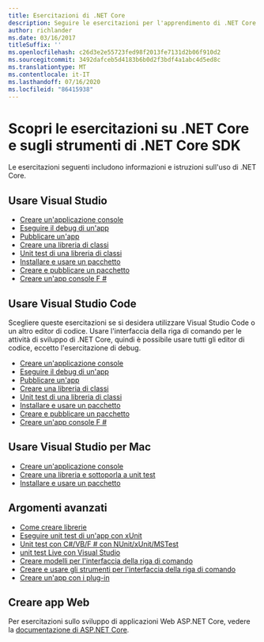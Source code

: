 ```yaml
---
title: Esercitazioni di .NET Core
description: Seguire le esercitazioni per l'apprendimento di .NET Core per compilare applicazioni e librerie su Mac, Linux e Windows.
author: richlander
ms.date: 03/16/2017
titleSuffix: ''
ms.openlocfilehash: c26d3e2e55723fed98f2013fe7131d2b06f910d2
ms.sourcegitcommit: 3492dafceb5d4183b6b0d2f3bdf4a1abc4d5ed8c
ms.translationtype: MT
ms.contentlocale: it-IT
ms.lasthandoff: 07/16/2020
ms.locfileid: "86415938"
---
```

# <a name="learn-net-core-and-the-net-core-sdk-tools-by-exploring-these-tutorials"></a>Scopri le esercitazioni su .NET Core e sugli strumenti di .NET Core SDK

Le esercitazioni seguenti includono informazioni e istruzioni sull'uso di .NET Core.

## <a name="use-visual-studio"></a>Usare Visual Studio

- [Creare un'applicazione console](with-visual-studio.md)
- [Eseguire il debug di un'app](debugging-with-visual-studio.md)
- [Pubblicare un'app](publishing-with-visual-studio.md)
- [Creare una libreria di classi](library-with-visual-studio.md)
- [Unit test di una libreria di classi](testing-library-with-visual-studio.md)
- [Installare e usare un pacchetto](/nuget/quickstart/install-and-use-a-package-in-visual-studio)
- [Creare e pubblicare un pacchetto](/nuget/quickstart/create-and-publish-a-package-using-visual-studio)
- [Creare un'app console F #](../../fsharp/get-started/get-started-visual-studio.md)

## <a name="use-visual-studio-code"></a>Usare Visual Studio Code

Scegliere queste esercitazioni se si desidera utilizzare Visual Studio Code o un altro editor di codice. Usare l'interfaccia della riga di comando per le attività di sviluppo di .NET Core, quindi è possibile usare tutti gli editor di codice, eccetto l'esercitazione di debug.

- [Creare un'applicazione console](with-visual-studio-code.md)
- [Eseguire il debug di un'app](debugging-with-visual-studio-code.md)
- [Pubblicare un'app](publishing-with-visual-studio-code.md)
- [Creare una libreria di classi](library-with-visual-studio-code.md)
- [Unit test di una libreria di classi](testing-library-with-visual-studio-code.md)
- [Installare e usare un pacchetto](/nuget/quickstart/install-and-use-a-package-using-the-dotnet-cli)
- [Creare e pubblicare un pacchetto](/nuget/quickstart/create-and-publish-a-package-using-the-dotnet-cli)
- [Creare un'app console F #](../../fsharp/get-started/get-started-vscode.md)

## <a name="use-visual-studio-for-mac"></a>Usare Visual Studio per Mac

- [Creare un'applicazione console](using-on-mac-vs.md)
- [Creare una libreria e sottoporla a unit test](library-with-visual-studio-mac.md)
- [Installare e usare un pacchetto](/nuget/quickstart/install-and-use-a-package-in-visual-studio-mac)

## <a name="advanced-topics"></a>Argomenti avanzati

- [Come creare librerie](libraries.md)
- [Eseguire unit test di un'app con xUnit](testing-with-cli.md)
- [Unit test con C#/VB/F # con NUnit/xUnit/MSTest](../testing/index.md)
- [unit test Live con Visual Studio](/visualstudio/test/live-unit-testing-start)
- [Creare modelli per l'interfaccia della riga di comando](cli-templates-create-item-template.md)
- [Creare e usare gli strumenti per l'interfaccia della riga di comando](../tools/global-tools-how-to-create.md)
- [Creare un'app con i plug-in](creating-app-with-plugin-support.md)

## <a name="create-web-apps"></a>Creare app Web

Per esercitazioni sullo sviluppo di applicazioni Web ASP.NET Core, vedere la [documentazione di ASP.NET Core](/aspnet/core/).
